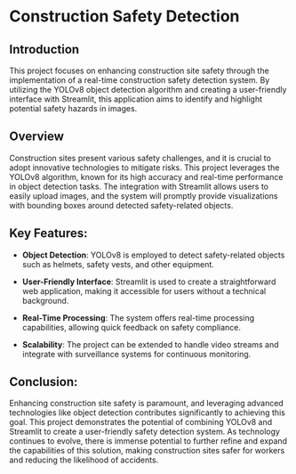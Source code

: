 # Construction Safety Detection 

## Introduction

This project focuses on enhancing construction site safety through the implementation of a real-time construction safety detection system. By utilizing the YOLOv8 object detection algorithm and creating a user-friendly interface with Streamlit, this application aims to identify and highlight potential safety hazards in images.

## Overview

Construction sites present various safety challenges, and it is crucial to adopt innovative technologies to mitigate risks. This project leverages the YOLOv8 algorithm, known for its high accuracy and real-time performance in object detection tasks. The integration with Streamlit allows users to easily upload images, and the system will promptly provide visualizations with bounding boxes around detected safety-related objects.

## Key Features:

- **Object Detection**: YOLOv8 is employed to detect safety-related objects such as helmets, safety vests, and other equipment.
  
- **User-Friendly Interface**: Streamlit is used to create a straightforward web application, making it accessible for users without a technical background.

- **Real-Time Processing**: The system offers real-time processing capabilities, allowing quick feedback on safety compliance.

- **Scalability**: The project can be extended to handle video streams and integrate with surveillance systems for continuous monitoring.

## Conclusion:

Enhancing construction site safety is paramount, and leveraging advanced technologies like object detection contributes significantly to achieving this goal. This project demonstrates the potential of combining YOLOv8 and Streamlit to create a user-friendly safety detection system. As technology continues to evolve, there is immense potential to further refine and expand the capabilities of this solution, making construction sites safer for workers and reducing the likelihood of accidents.
